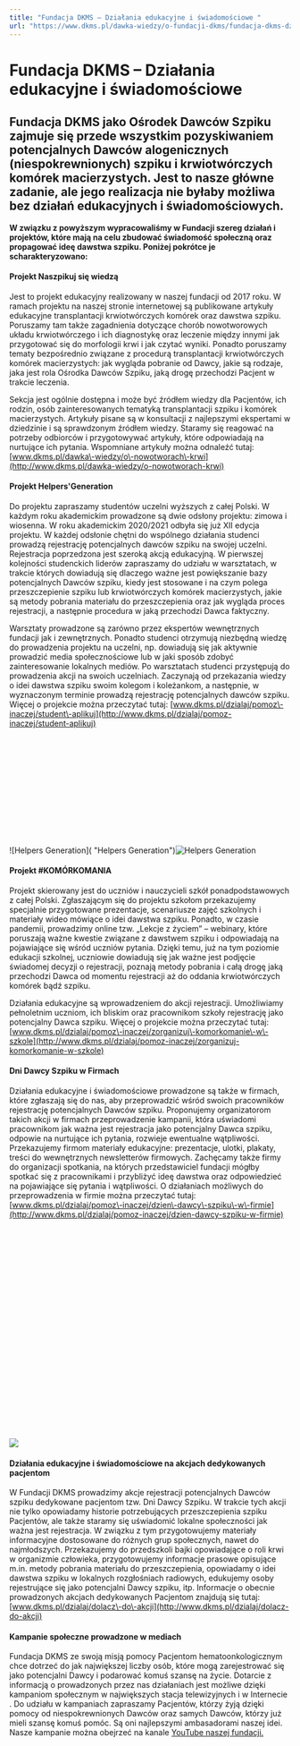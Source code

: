 ```yaml
---
title: "Fundacja DKMS – Działania edukacyjne i świadomościowe "
url: "https://www.dkms.pl/dawka-wiedzy/o-fundacji-dkms/fundacja-dkms-dzialania-edukacyjne-i-swiadomosciowe"
---
```


# Fundacja DKMS – Działania edukacyjne i świadomościowe 

## Fundacja DKMS jako Ośrodek Dawców Szpiku zajmuje się przede wszystkim pozyskiwaniem potencjalnych Dawców alogenicznych (niespokrewnionych) szpiku i krwiotwórczych komórek macierzystych. Jest to nasze główne zadanie, ale jego realizacja nie byłaby możliwa bez działań edukacyjnych i świadomościowych. 

**W związku z powyższym wypracowaliśmy w Fundacji szereg działań i projektów, które mają na celu zbudować świadomość społeczną oraz propagować ideę dawstwa szpiku. Poniżej pokrótce je scharakteryzowano:**


#### Projekt Naszpikuj się wiedzą


Jest to projekt edukacyjny realizowany w naszej fundacji od 2017 roku. W ramach projektu na naszej stronie internetowej są publikowane artykuły edukacyjne transplantacji krwiotwórczych komórek oraz dawstwa szpiku. Poruszamy tam także zagadnienia dotyczące chorób nowotworowych układu krwiotwórczego i ich diagnostykę oraz leczenie między innymi jak przygotować się do morfologii krwi i jak czytać wyniki. Ponadto poruszamy tematy bezpośrednio związane z procedurą transplantacji krwiotwórczych komórek macierzystych: jak wygląda pobranie od Dawcy, jakie są rodzaje, jaka jest rola Ośrodka Dawców Szpiku, jaką drogę przechodzi Pacjent w trakcie leczenia. 


Sekcja jest ogólnie dostępna i może być źródłem wiedzy dla Pacjentów, ich rodzin, osób zainteresowanych tematyką transplantacji szpiku i komórek macierzystych. Artykuły pisane są w konsultacji z najlepszymi ekspertami w dziedzinie i są sprawdzonym źródłem wiedzy. Staramy się reagować na potrzeby odbiorców i przygotowywać artykuły, które odpowiadają na nurtujące ich pytania. Wspomniane artykuły można odnaleźć tutaj: [www.dkms.pl/dawka\-wiedzy/o\-nowotworach\-krwi](http://www.dkms.pl/dawka-wiedzy/o-nowotworach-krwi)


#### Projekt Helpers'Generation


Do projektu zapraszamy studentów uczelni wyższych z całej Polski. W każdym roku akademickim prowadzone są dwie odsłony projektu: zimowa i wiosenna. W roku akademickim 2020/2021 odbyła się już XII edycja projektu. W każdej odsłonie chętni do wspólnego działania studenci prowadzą rejestrację potencjalnych dawców szpiku na swojej uczelni. Rejestracja poprzedzona jest szeroką akcją edukacyjną. W pierwszej kolejności studenckich liderów zapraszamy do udziału w warsztatach, w trakcie których dowiadują się dlaczego ważne jest powiększanie bazy potencjalnych Dawców szpiku, kiedy jest stosowane i na czym polega przeszczepienie szpiku lub krwiotwórczych komórek macierzystych, jakie są metody pobrania materiału do przeszczepienia oraz jak wygląda proces rejestracji, a następnie procedura w jaką przechodzi Dawca faktyczny. 


Warsztaty prowadzone są zarówno przez ekspertów wewnętrznych fundacji jak i zewnętrznych. Ponadto studenci otrzymują niezbędną wiedzę do prowadzenia projektu na uczelni, np. dowiadują się jak aktywnie prowadzić media społecznościowe lub w jaki sposób zdobyć zainteresowanie lokalnych mediów. Po warsztatach studenci przystępują do prowadzenia akcji na swoich uczelniach. Zaczynają od przekazania wiedzy o idei dawstwa szpiku swoim kolegom i koleżankom, a następnie, w wyznaczonym terminie prowadzą rejestrację potencjalnych dawców szpiku. Więcej o projekcie można przeczytać tutaj: [www.dkms.pl/dzialaj/pomoz\-inaczej/student\-aplikuj](http://www.dkms.pl/dzialaj/pomoz-inaczej/student-aplikuj)


![](data:image/svg+xml;charset=utf-8,%3Csvg%20height='466'%20width='1200'%20xmlns='http://www.w3.org/2000/svg'%20version='1.1'%3E%3C/svg%3E)![Helpers Generation]( "Helpers Generation")![Helpers Generation](https://assets-eu-01.kc-usercontent.com:443/bed48093-082e-0109-4b5f-7bdadab5eedd/f15ed2c9-faf0-4450-82ac-07bb20aab7c2/aa019e7e-d9b6-43eb-bd49-f62a3efe0dce_helpers_gonna_help_2.0__1.png?w=1200&h=466&auto=format&lossless=true&fit=crop "Helpers Generation")
#### Projekt \#KOMÓRKOMANIA


Projekt skierowany jest do uczniów i nauczycieli szkół ponadpodstawowych z całej Polski. Zgłaszającym się do projektu szkołom przekazujemy specjalnie przygotowane prezentacje, scenariusze zajęć szkolnych i materiały wideo mówiące o idei dawstwa szpiku. Ponadto, w czasie pandemii, prowadzimy online tzw. „Lekcje z życiem” – webinary, które poruszają ważne kwestie związane z dawstwem szpiku i odpowiadają na pojawiające się wśród uczniów pytania. Dzięki temu, już na tym poziomie edukacji szkolnej, uczniowie dowiadują się jak ważne jest podjęcie świadomej decyzji o rejestracji, poznają metody pobrania i całą drogę jaką przechodzi Dawca od momentu rejestracji aż do oddania krwiotwórczych komórek bądź szpiku. 


Działania edukacyjne są wprowadzeniem do akcji rejestracji. Umożliwiamy pełnoletnim uczniom, ich bliskim oraz pracownikom szkoły rejestrację jako potencjalny Dawca szpiku. Więcej o projekcie można przeczytać tutaj: [www.dkms.pl/dzialaj/pomoz\-inaczej/zorganizuj\-komorkomanie\-w\-szkole](http://www.dkms.pl/dzialaj/pomoz-inaczej/zorganizuj-komorkomanie-w-szkole)


#### Dni Dawcy Szpiku w Firmach


Działania edukacyjne i świadomościowe prowadzone są także w firmach, które zgłaszają się do nas, aby przeprowadzić wśród swoich pracowników rejestrację potencjalnych Dawców szpiku. Proponujemy organizatorom takich akcji w firmach przeprowadzenie kampanii, która uświadomi pracownikom jak ważna jest rejestracja jako potencjalny Dawca szpiku, odpowie na nurtujące ich pytania, rozwieje ewentualne wątpliwości. Przekazujemy firmom materiały edukacyjne: prezentacje, ulotki, plakaty, treści do wewnętrznych newsletterów firmowych. Zachęcamy także firmy do organizacji spotkania, na których przedstawiciel fundacji mógłby spotkać się z pracownikami i przybliżyć ideę dawstwa oraz odpowiedzieć na pojawiające się pytania i wątpliwości. O działaniach możliwych do przeprowadzenia w firmie można przeczytać tutaj: [www.dkms.pl/dzialaj/pomoz\-inaczej/dzien\-dawcy\-szpiku\-w\-firmie](http://www.dkms.pl/dzialaj/pomoz-inaczej/dzien-dawcy-szpiku-w-firmie)


![](data:image/svg+xml;charset=utf-8,%3Csvg%20height='720'%20width='960'%20xmlns='http://www.w3.org/2000/svg'%20version='1.1'%3E%3C/svg%3E)![]()![](https://assets-eu-01.kc-usercontent.com:443/bed48093-082e-0109-4b5f-7bdadab5eedd/aff8985d-785e-481a-a9db-258f35c93cfa/2.jpg?w=960&h=720&auto=format&lossless=true&fit=crop)
#### Działania edukacyjne i świadomościowe na akcjach dedykowanych pacjentom


W Fundacji DKMS prowadzimy akcje rejestracji potencjalnych Dawców szpiku dedykowane pacjentom tzw. Dni Dawcy Szpiku. W trakcie tych akcji nie tylko opowiadamy historie potrzebujących przeszczepienia szpiku Pacjentów, ale także staramy się uświadomić lokalne społeczności jak ważna jest rejestracja. W związku z tym przygotowujemy materiały informacyjne dostosowane do różnych grup społecznych, nawet do najmłodszych. Przekazujemy do przedszkoli bajki opowiadające o roli krwi w organizmie człowieka, przygotowujemy informacje prasowe opisujące m.in. metody pobrania materiału do przeszczepienia, opowiadamy o idei dawstwa szpiku w lokalnych rozgłośniach radiowych, edukujemy osoby rejestrujące się jako potencjalni Dawcy szpiku, itp. Informacje o obecnie prowadzonych akcjach dedykowanych Pacjentom znajdują się tutaj: [www.dkms.pl/dzialaj/dolacz\-do\-akcji](http://www.dkms.pl/dzialaj/dolacz-do-akcji)


#### Kampanie społeczne prowadzone w mediach


Fundacja DKMS ze swoją misją pomocy Pacjentom hematoonkologicznym chce dotrzeć do jak największej liczby osób, które mogą zarejestrować się jako potencjalni Dawcy i podarować komuś szansę na życie. Dotarcie z informacją o prowadzonych przez nas działaniach jest możliwe dzięki kampaniom społecznym w największych stacja telewizyjnych i w Internecie . Do udziału w kampaniach zapraszamy Pacjentów, którzy żyją dzięki pomocy od niespokrewnionych Dawców oraz samych Dawców, którzy już mieli szansę komuś pomóc. Są oni najlepszymi ambasadorami naszej idei. Nasze kampanie można obejrzeć na kanale [YouTube naszej fundacji.](https://www.youtube.com/c/fundacjadkms)


  



